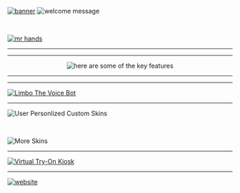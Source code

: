 [![banner](https://github.com/arpy8/Hastakriti/assets/74809468/68c0e920-ef52-4e09-8220-5a2075edb85d)](https://youtu.be/506v0rJ-UJY)
![welcome message](https://github.com/arpy8/Hastakriti/assets/74809468/7cd5779c-943d-472e-af3f-65d68beb9b46)

<br>

[![mr hands](https://github.com/arpy8/Hastakriti/assets/74809468/a934a6f4-8da8-49e8-80a8-dbc0cb94c3f6)](https://youtu.be/lTZzNmg5Ag8)

<hr>
<hr>

<center><img src="https://github.com/arpy8/Hastakriti/assets/74809468/015c7536-053a-41ce-b910-7a3ddc5bcc49" alt="here are some of the key features"></center>

<hr>
<hr>

[![Limbo The Voice Bot](https://github.com/arpy8/Hastakriti/assets/74809468/ac2852c2-5852-4588-9cbe-6bb9bbbbc6d3)](https://youtu.be/4pgBAKzHl-4)

<hr>

![User Personlized Custom Skins](https://github.com/arpy8/Hastakriti/assets/74809468/03ae0055-59b4-403b-acda-facbb3b0a80a)

<br>

![More Skins](https://github.com/arpy8/Hastakriti/assets/74809468/ddd248a6-b2dd-45e5-826c-2e2b086ec284)

<hr>

[![Virtual Try-On Kiosk](https://github.com/arpy8/Hastakriti/assets/74809468/d39d61f5-fabd-4e98-aa3a-a5bfa372eed2)](https://youtube.com/shorts/NkBH4w60zgU)

<hr>

[![website](https://github.com/arpy8/Hastakriti/assets/74809468/9a45cc86-319a-4bf1-9a08-301adf08a1ab)](https://hastakriti.vercel.app/)

